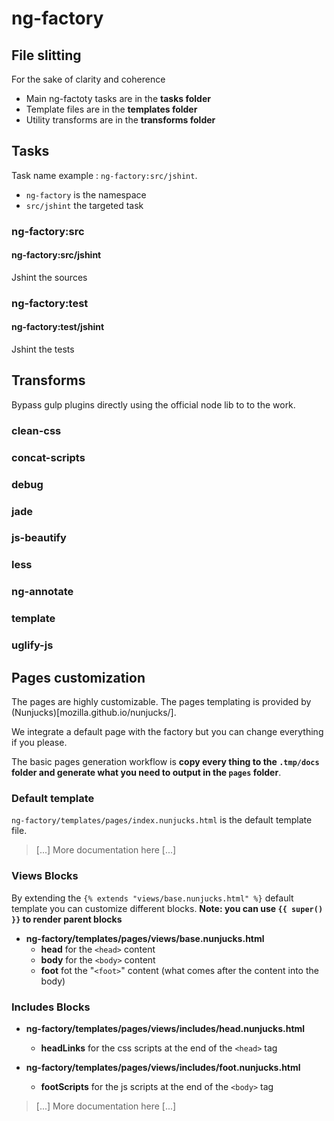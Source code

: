 # ng-factory

## File slitting

For the sake of clarity and coherence

- Main ng-factoty tasks are in the **tasks folder**
- Template files are in the **templates folder**
- Utility transforms are in the **transforms folder**

## Tasks


Task name example : `ng-factory:src/jshint`.
- `ng-factory` is the namespace
- `src/jshint` the targeted task

### ng-factory:src

#### ng-factory:src/jshint

Jshint the sources


### ng-factory:test

#### ng-factory:test/jshint

Jshint the tests



## Transforms

Bypass gulp plugins directly using the official node lib to to the work.

### clean-css

### concat-scripts

### debug

### jade

### js-beautify

### less

### ng-annotate

### template

### uglify-js


## Pages customization

The pages are highly customizable. The pages templating is provided by (Nunjucks)[mozilla.github.io/nunjucks/].

We integrate a default page with the factory but you can change everything if you please.

The basic pages generation workflow is **copy every thing to the `.tmp/docs` folder and generate what you need to output in the `pages` folder**.

### Default template

`ng-factory/templates/pages/index.nunjucks.html` is the default template file.

> [...] More documentation here [...]


### Views Blocks

By extending the `{% extends "views/base.nunjucks.html" %}` default template you can customize different blocks.
**Note: you can use `{{ super() }}` to render parent blocks**

- **ng-factory/templates/pages/views/base.nunjucks.html**
  - **head** for the `<head>` content
  - **body** for the `<body>` content
  - **foot** fot the "`<foot>`" content (what comes after the content into the body)

### Includes Blocks

- **ng-factory/templates/pages/views/includes/head.nunjucks.html**
  - **headLinks** for the css scripts at the end of the `<head>` tag

- **ng-factory/templates/pages/views/includes/foot.nunjucks.html**
  - **footScripts** for the js scripts at the end of the `<body>` tag

> [...] More documentation here [...]

